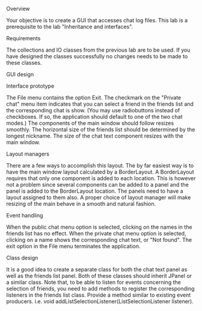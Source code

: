 Overview


Your objective is to create a GUI that accesses chat log files.
This lab is a prerequisite to the lab "Inheritance and interfaces".

Requirements

The collections and IO classes from the previous lab are to be used. If you have designed the classes successfully no changes needs to be made to these classes.

GUI design

Interface prototype

The File menu contains the option Exit.
The checkmark on the "Private chat" menu item indicates that you can select a friend in the friends list and the corresponding chat is show. (You may use radiobuttons instead of checkboxes. If so, the application should default to one of the two chat modes.)
The components of the main window should follow resizes smoothly.
The horizontal size of the friends list should be determined by the longest nickname.
The size of the chat text component resizes with the main window.

Layout managers

There are a few ways to accomplish this layout. The by far easiest way is to have the main window layout calculated by a BorderLayout.
A BorderLayout requires that only one component is added to each location. This is however not a problem since several components can be added to a panel
and the panel is added to the BorderLayout location. The panels need to have a layout assigned to them also.
A proper choice of layout manager will make resizing of the main behave in a smooth and natural fashion.

Event handling

When the public chat menu option is selected, clicking on the names in the friends list has no effect.
When the private chat menu option is selected, clicking on a name shows the corresponding chat text, or "Not found".
The exit option in the File menu terminates the application.

Class design

It is a good idea to create a separate class for both the chat text panel as well as the friends list panel.
Both of these classes should inherit JPanel or a similar class.
Note that, to be able to listen for events concerning the selection of friends,
you need to add methods to register the corresponding listeners in the friends list class. Provide a method similar to existing event producers.
i.e.  void addListSelectionListener(ListSelectionListener listener).
